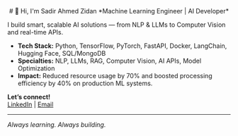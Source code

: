 <div align="center">
# 👋 Hi, I'm Sadir Ahmed Zidan
*Machine Learning Engineer | AI Developer*
</div>

I build smart, scalable AI solutions — from NLP & LLMs to Computer Vision and real-time APIs.

-  **Tech Stack:** Python, TensorFlow, PyTorch, FastAPI, Docker, LangChain, Hugging Face, SQL/MongoDB  
-  **Specialties:** NLP, LLMs, RAG, Computer Vision, AI APIs, Model Optimization
-  **Impact:** Reduced resource usage by 70% and boosted processing efficiency by 40% on production ML systems.

**Let’s connect!**  
[LinkedIn](https://www.linkedin.com/in/sadir-ahmed-zidan/) | [Email](mailto:sazidan559@gmail.com)

---

*Always learning. Always building.*
